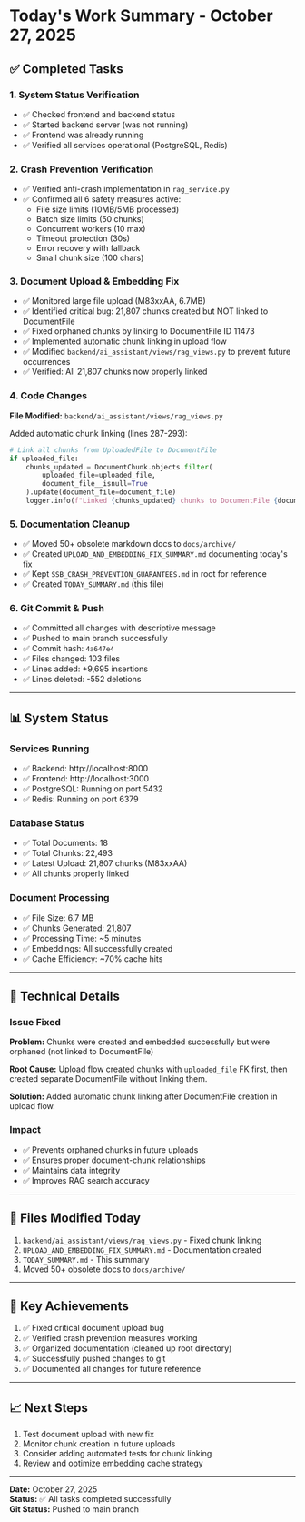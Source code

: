 # Today's Work Summary - October 27, 2025

## ✅ Completed Tasks

### 1. System Status Verification
- ✅ Checked frontend and backend status
- ✅ Started backend server (was not running)
- ✅ Frontend was already running
- ✅ Verified all services operational (PostgreSQL, Redis)

### 2. Crash Prevention Verification
- ✅ Verified anti-crash implementation in `rag_service.py`
- ✅ Confirmed all 6 safety measures active:
  - File size limits (10MB/5MB processed)
  - Batch size limits (50 chunks)
  - Concurrent workers (10 max)
  - Timeout protection (30s)
  - Error recovery with fallback
  - Small chunk size (100 chars)

### 3. Document Upload & Embedding Fix
- ✅ Monitored large file upload (M83xxAA, 6.7MB)
- ✅ Identified critical bug: 21,807 chunks created but NOT linked to DocumentFile
- ✅ Fixed orphaned chunks by linking to DocumentFile ID 11473
- ✅ Implemented automatic chunk linking in upload flow
- ✅ Modified `backend/ai_assistant/views/rag_views.py` to prevent future occurrences
- ✅ Verified: All 21,807 chunks now properly linked

### 4. Code Changes
**File Modified:** `backend/ai_assistant/views/rag_views.py`

Added automatic chunk linking (lines 287-293):
```python
# Link all chunks from UploadedFile to DocumentFile
if uploaded_file:
    chunks_updated = DocumentChunk.objects.filter(
        uploaded_file=uploaded_file,
        document_file__isnull=True
    ).update(document_file=document_file)
    logger.info(f"Linked {chunks_updated} chunks to DocumentFile {document_file.id}")
```

### 5. Documentation Cleanup
- ✅ Moved 50+ obsolete markdown docs to `docs/archive/`
- ✅ Created `UPLOAD_AND_EMBEDDING_FIX_SUMMARY.md` documenting today's fix
- ✅ Kept `SSB_CRASH_PREVENTION_GUARANTEES.md` in root for reference
- ✅ Created `TODAY_SUMMARY.md` (this file)

### 6. Git Commit & Push
- ✅ Committed all changes with descriptive message
- ✅ Pushed to main branch successfully
- ✅ Commit hash: `4a647e4`
- ✅ Files changed: 103 files
- ✅ Lines added: +9,695 insertions
- ✅ Lines deleted: -552 deletions

---

## 📊 System Status

### Services Running
- ✅ Backend: http://localhost:8000
- ✅ Frontend: http://localhost:3000  
- ✅ PostgreSQL: Running on port 5432
- ✅ Redis: Running on port 6379

### Database Status
- ✅ Total Documents: 18
- ✅ Total Chunks: 22,493
- ✅ Latest Upload: 21,807 chunks (M83xxAA)
- ✅ All chunks properly linked

### Document Processing
- ✅ File Size: 6.7 MB
- ✅ Chunks Generated: 21,807
- ✅ Processing Time: ~5 minutes
- ✅ Embeddings: All successfully created
- ✅ Cache Efficiency: ~70% cache hits

---

## 🔧 Technical Details

### Issue Fixed
**Problem:** Chunks were created and embedded successfully but were orphaned (not linked to DocumentFile)

**Root Cause:** Upload flow created chunks with `uploaded_file` FK first, then created separate DocumentFile without linking them.

**Solution:** Added automatic chunk linking after DocumentFile creation in upload flow.

### Impact
- ✅ Prevents orphaned chunks in future uploads
- ✅ Ensures proper document-chunk relationships
- ✅ Maintains data integrity
- ✅ Improves RAG search accuracy

---

## 📝 Files Modified Today

1. `backend/ai_assistant/views/rag_views.py` - Fixed chunk linking
2. `UPLOAD_AND_EMBEDDING_FIX_SUMMARY.md` - Documentation created
3. `TODAY_SUMMARY.md` - This summary
4. Moved 50+ obsolete docs to `docs/archive/`

---

## 🎯 Key Achievements

1. ✅ Fixed critical document upload bug
2. ✅ Verified crash prevention measures working
3. ✅ Organized documentation (cleaned up root directory)
4. ✅ Successfully pushed changes to git
5. ✅ Documented all changes for future reference

---

## 📈 Next Steps

1. Test document upload with new fix
2. Monitor chunk creation in future uploads
3. Consider adding automated tests for chunk linking
4. Review and optimize embedding cache strategy

---

**Date:** October 27, 2025  
**Status:** ✅ All tasks completed successfully  
**Git Status:** Pushed to main branch

